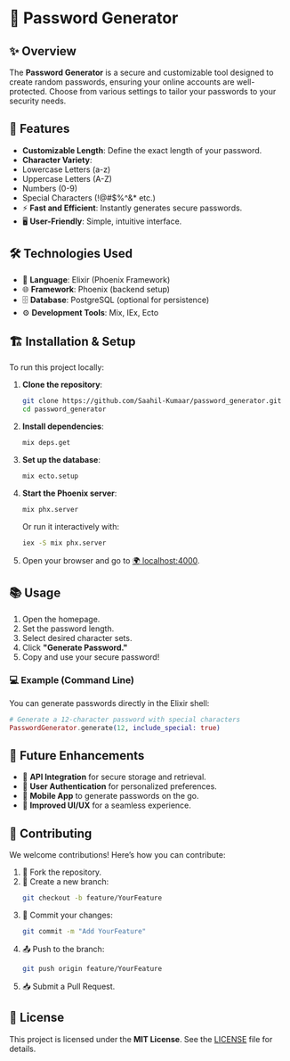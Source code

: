 # 🔐 **Password Generator**

## ✨ **Overview** 

The **Password Generator** is a secure and customizable tool designed to create random passwords, ensuring your online accounts are well-protected. Choose from various settings to tailor your passwords to your security needs.

## 🚀 **Features**

-  **Customizable Length**: Define the exact length of your password.
-  **Character Variety**: 
  -  Lowercase Letters (a-z)  
  -  Uppercase Letters (A-Z)  
  -  Numbers (0-9)  
  -  Special Characters (!@#$%^&* etc.)
- ⚡ **Fast and Efficient**: Instantly generates secure passwords.
- 🖥️ **User-Friendly**: Simple, intuitive interface.

## 🛠️ **Technologies Used**

- 📜 **Language**: Elixir (Phoenix Framework)
- 🌐 **Framework**: Phoenix (backend setup)
- 🗄️ **Database**: PostgreSQL (optional for persistence)
- ⚙️ **Development Tools**: Mix, IEx, Ecto

## 🏗️ **Installation & Setup**

To run this project locally:

1. **Clone the repository**:
   ```bash
   git clone https://github.com/Saahil-Kumaar/password_generator.git
   cd password_generator
   ```

2. **Install dependencies**:
   ```bash
   mix deps.get
   ```

3. **Set up the database**:
   ```bash
   mix ecto.setup
   ```

4. **Start the Phoenix server**:
   ```bash
   mix phx.server
   ```
   Or run it interactively with:
   ```bash
   iex -S mix phx.server
   ```

5. Open your browser and go to [🌍 localhost:4000](http://localhost:4000).

## 📚 **Usage**

1.  Open the homepage.
2.  Set the password length.
3.  Select desired character sets.
4.  Click **"Generate Password."**
5.  Copy and use your secure password!

### 💻 **Example (Command Line)**

You can generate passwords directly in the Elixir shell:
```elixir
# Generate a 12-character password with special characters
PasswordGenerator.generate(12, include_special: true)
```

## 🚧 **Future Enhancements**

- 🔐 **API Integration** for secure storage and retrieval.
- 👤 **User Authentication** for personalized preferences.
- 📱 **Mobile App** to generate passwords on the go.
- 🎨 **Improved UI/UX** for a seamless experience.

## 🤝 **Contributing**

We welcome contributions! Here’s how you can contribute:

1. 🔀 Fork the repository.
2. 🌿 Create a new branch:
   ```bash
   git checkout -b feature/YourFeature
   ```
3. 💾 Commit your changes:
   ```bash
   git commit -m "Add YourFeature"
   ```
4. 📤 Push to the branch:
   ```bash
   git push origin feature/YourFeature
   ```
5. 📥 Submit a Pull Request.

## 📄 **License**

This project is licensed under the **MIT License**. See the [LICENSE](LICENSE) file for details.
